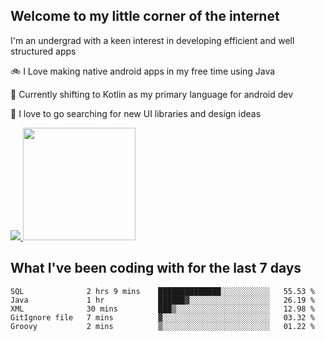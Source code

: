 ## Welcome to my little corner of the internet
I'm an undergrad with a keen interest in developing efficient and well structured apps

🚲 I Love making native android apps in my free time using Java

🌄 Currently shifting to Kotlin as my primary language for android dev

🔮  I love to go searching for new UI libraries and design ideas

<a href="">
  <img src="https://komarev.com/ghpvc/?username=ade3l&style=flat-square" />
</a>

<img height="180em" src="https://github-readme-stats-eight-theta.vercel.app/api/top-langs/?username=ade3l&langs_count=7&theme=cobalt&layout=compact"/>

## What I've been coding with for the last 7 days
<!--START_SECTION:waka-->
```text
SQL              2 hrs 9 mins    ██████████████░░░░░░░░░░░   55.53 % 
Java             1 hr            ██████▓░░░░░░░░░░░░░░░░░░   26.19 % 
XML              30 mins         ███▒░░░░░░░░░░░░░░░░░░░░░   12.98 % 
GitIgnore file   7 mins          ▓░░░░░░░░░░░░░░░░░░░░░░░░   03.32 % 
Groovy           2 mins          ▒░░░░░░░░░░░░░░░░░░░░░░░░   01.22 % 
```
<!--END_SECTION:waka-->
